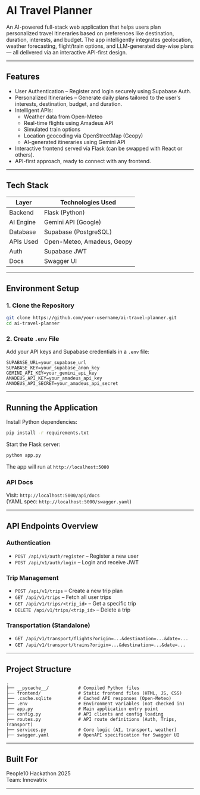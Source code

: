 # AI Travel Planner

An AI-powered full-stack web application that helps users plan personalized travel itineraries based on preferences like destination, duration, interests, and budget. The app intelligently integrates geolocation, weather forecasting, flight/train options, and LLM-generated day-wise plans — all delivered via an interactive API-first design.

---

## Features

- User Authentication – Register and login securely using Supabase Auth.
- Personalized Itineraries – Generate daily plans tailored to the user's interests, destination, budget, and duration.
- Intelligent APIs:
  - Weather data from Open-Meteo
  - Real-time flights using Amadeus API
  - Simulated train options
  - Location geocoding via OpenStreetMap (Geopy)
  - AI-generated itineraries using Gemini API
- Interactive frontend served via Flask (can be swapped with React or others).
- API-first approach, ready to connect with any frontend.

---

## Tech Stack

| Layer       | Technologies Used                            |
|-------------|----------------------------------------------|
| Backend     | Flask (Python)                               |
| AI Engine   | Gemini API (Google)                          |
| Database    | Supabase (PostgreSQL)                        |
| APIs Used   | Open-Meteo, Amadeus, Geopy                   |
| Auth        | Supabase JWT                                 |
| Docs        | Swagger UI                                   |

---

## Environment Setup

### 1. Clone the Repository

```bash
git clone https://github.com/your-username/ai-travel-planner.git
cd ai-travel-planner
```

### 2. Create `.env` File

Add your API keys and Supabase credentials in a `.env` file:

```env
SUPABASE_URL=your_supabase_url
SUPABASE_KEY=your_supabase_anon_key
GEMINI_API_KEY=your_gemini_api_key
AMADEUS_API_KEY=your_amadeus_api_key
AMADEUS_API_SECRET=your_amadeus_api_secret
```

---

## Running the Application

Install Python dependencies:

```bash
pip install -r requirements.txt
```

Start the Flask server:

```bash
python app.py
```

The app will run at `http://localhost:5000`

### API Docs

Visit: `http://localhost:5000/api/docs`  
(YAML spec: `http://localhost:5000/swagger.yaml`)

---

## API Endpoints Overview

### Authentication

- `POST /api/v1/auth/register` – Register a new user
- `POST /api/v1/auth/login` – Login and receive JWT

### Trip Management

- `POST /api/v1/trips` – Create a new trip plan
- `GET /api/v1/trips` – Fetch all user trips
- `GET /api/v1/trips/<trip_id>` – Get a specific trip
- `DELETE /api/v1/trips/<trip_id>` – Delete a trip

### Transportation (Standalone)

- `GET /api/v1/transport/flights?origin=...&destination=...&date=...`
- `GET /api/v1/transport/trains?origin=...&destination=...&date=...`

---

## Project Structure

```
.
├── __pycache__/           # Compiled Python files
├── frontend/              # Static frontend files (HTML, JS, CSS)
├── .cache.sqlite          # Cached API responses (Open-Meteo)
├── .env                   # Environment variables (not checked in)
├── app.py                 # Main application entry point
├── config.py              # API clients and config loading
├── routes.py              # API route definitions (Auth, Trips, Transport)
├── services.py            # Core logic (AI, transport, weather)
├── swagger.yaml           # OpenAPI specification for Swagger UI
```

---

## Built For

People10 Hackathon 2025  
Team: Innovatrix

---


